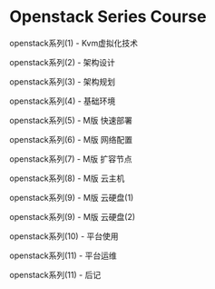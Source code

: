
# Openstack Series Course

openstack系列(1) - Kvm虚拟化技术

openstack系列(2) - 架构设计

openstack系列(3) - 架构规划

openstack系列(4) - 基础环境

openstack系列(5) - M版 快速部署

openstack系列(6) - M版 网络配置

openstack系列(7) - M版 扩容节点

openstack系列(8) - M版 云主机

openstack系列(9) - M版 云硬盘(1)

openstack系列(9) - M版 云硬盘(2)

openstack系列(10) - 平台使用

openstack系列(11) - 平台运维

openstack系列(11) - 后记

